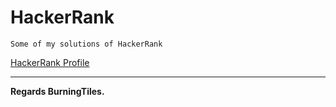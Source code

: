 # HackerRank
```
Some of my solutions of HackerRank
```
<a href="https://hackerrank.com/BurningTiles" target="_blank">HackerRank Profile</a> 

---
**Regards BurningTiles.**
